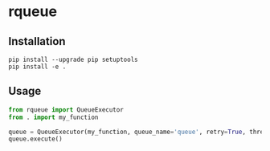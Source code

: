# rqueue

## Installation

```console
pip install --upgrade pip setuptools
pip install -e .
```

## Usage

```python
from rqueue import QueueExecutor
from . import my_function

queue = QueueExecutor(my_function, queue_name='queue', retry=True, threadings=4)
queue.execute()
```
